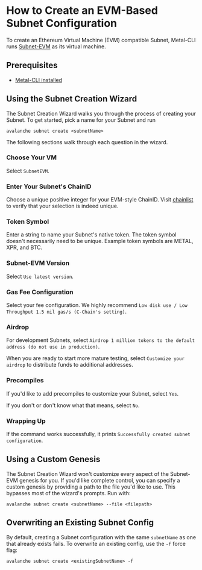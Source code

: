# How to Create an EVM-Based Subnet Configuration

To create an Ethereum Virtual Machine (EVM) compatible Subnet, Metal-CLI
runs [Subnet-EVM](https://github.com/MetalBlockchain/subnet-evm) as its virtual machine.

## Prerequisites

- [Metal-CLI installed](install-metal-cli)

## Using the Subnet Creation Wizard

The Subnet Creation Wizard walks you through the process of creating your Subnet. To get started,
pick a name for your Subnet and run

```shell
avalanche subnet create <subnetName>
```

The following sections walk through each question in the wizard.

### Choose Your VM

Select `SubnetEVM`.

### Enter Your Subnet's ChainID

Choose a unique positive integer for your EVM-style ChainID. Visit
[chainlist](https://chainlist.org/) to verify that your selection is indeed unique.

### Token Symbol

Enter a string to name your Subnet's native token. The token symbol doesn't necessarily need to be
unique. Example token symbols are METAL, XPR, and BTC.

### Subnet-EVM Version

Select `Use latest version`.

### Gas Fee Configuration

Select your fee configuration. We highly recommend
`Low disk use / Low Throughput 1.5 mil gas/s (C-Chain's setting)`.

### Airdrop

For development Subnets, select `Airdrop 1 million tokens to the default address (do not use in production)`.

When you are ready to start more mature testing, select `Customize your airdrop` to distribute
funds to additional addresses.

### Precompiles

If you'd like to add precompiles to customize your Subnet, select `Yes`.

If you don't or don't know what that means, select `No`.

### Wrapping Up

If the command works successfully, it prints `Successfully created subnet configuration`.

## Using a Custom Genesis

The Subnet Creation Wizard won't customize every aspect of the Subnet-EVM genesis for you. If
you'd like complete control, you can specify a custom genesis by providing a path to the file
you'd like to use. This bypasses most of the wizard's prompts. Run with:

```shell
avalanche subnet create <subnetName> --file <filepath>
```

## Overwriting an Existing Subnet Config

By default, creating a Subnet configuration with the same `subnetName` as one that already exists
fails. To overwrite an existing config, use the `-f` force flag:

```shell
avalanche subnet create <existingSubnetName> -f
```
